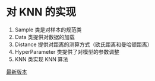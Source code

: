# 对 KNN 的实现

1. Sample 类是对样本的规范类
2. Data 类提供对数据的加载
3. Distance 提供对距离的测算方式（欧氏距离和曼哈顿距离）
4. HyperParameter 类提供了对模型的参数调整
5. KNN 类实现 KNN 算法

[最新版本](https://github.com/JPL-JUNO/Quantitative/tree/main/others)
